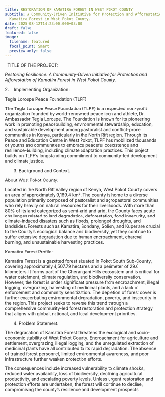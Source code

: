 ```yaml
---
title: RESTORATION OF KAMATIRA FOREST IN WEST POKOT COUNTY
subtitle: A Community-Driven Initiative for Protection and Afforestation of
  Kamatira Forest in West Pokot County.
date: 2025-08-12T14:23:00.000+03:00
draft: false
featured: false
image:
  filename: featured
  focal_point: Smart
  preview_only: false
---
```

 
TITLE OF THE PROJECT:





*Restoring Resilience: A Community-Driven
Initiative for Protection and Afforestation of Kamatira Forest in West Pokot
County.*

2.   
Implementing Organization:

Tegla Loroupe Peace Foundation (TLPF)

The
Tegla Loroupe Peace Foundation (TLPF) is a respected non-profit organization
founded by world-renowned peace icon and athlete, Dr. Ambassador Tegla Loroupe.
The Foundation is known for its pioneering work in promoting peacebuilding,
environmental stewardship, education, and sustainable development among
pastoralist and conflict-prone communities in Kenya, particularly in the North
Rift region. Through its Peace and Education Centre in West Pokot, TLPF has
mobilized thousands of youths and communities to embrace peaceful coexistence
and resilience-building, including climate adaptation practices. This project
builds on TLPF’s longstanding commitment to community-led development and
climate justice.

      
3. Background and Context.

About West Pokot County:

Located
in the North Rift Valley region of Kenya, West Pokot County covers an area of
approximately 9,169.4 km². The county is home to a diverse population primarily
composed of pastoralist and agropastoral communities who rely heavily on
natural resources for their livelihoods. With more than 80% of its land
categorized as semi-arid and arid, the County faces acute challenges related to
land degradation, deforestation, food insecurity, and climate-induced disasters
such as floods, prolonged droughts, and landslides. Forests such as Kamatira,
Sondany, Solion, and Kuper are crucial to the County’s ecological balance and
biodiversity, yet they continue to suffer extensive degradation due to human
encroachment, charcoal burning, and unsustainable harvesting practices.

Kamatira Forest Profile:

Kamatira
Forest is a gazetted forest situated in Pokot South Sub-County, covering
approximately 4,507.79 hectares and a perimeter of 29.6 kilometers.
It forms part of the Cherangani Hills ecosystem and is critical for water
catchment, climate regulation, and biodiversity conservation. However, the
forest is under significant pressure from encroachment, illegal logging,
overgrazing, harvesting of medicinal plants, and a lack of enforcement and
community sensitization. The depletion of forest cover is further exacerbating
environmental degradation, poverty, and insecurity in the region. This project
seeks to reverse this trend through a comprehensive community-led forest
restoration and protection strategy that aligns with global, national, and
local development priorities.

       4.
Problem Statement.

The
degradation of Kamatira Forest threatens the ecological and socio-economic
stability of West Pokot County. Encroachment for agriculture and settlement,
overgrazing, illegal logging, and the unregulated extraction of medicinal
plants have all contributed to its rapid degradation. The absence of trained
forest personnel, limited environmental awareness, and poor infrastructure
further weaken protection efforts. 

The
consequences include increased vulnerability to climate shocks, reduced water
availability, loss of biodiversity, declining agricultural productivity, and
escalating poverty levels. Unless urgent restoration and protection efforts are
undertaken, the forest will continue to decline, compromising the county’s
resilience and development prospects.
